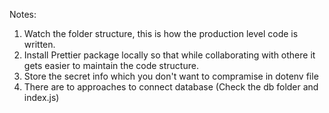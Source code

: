 Notes:

1. Watch the folder structure, this is how the production level code is written.
2. Install Prettier package locally so that while collaborating with othere it gets easier to maintain the code structure.
3. Store the secret info which you don't want to compramise in dotenv file
4. There are to approaches to connect database (Check the db folder and index.js)